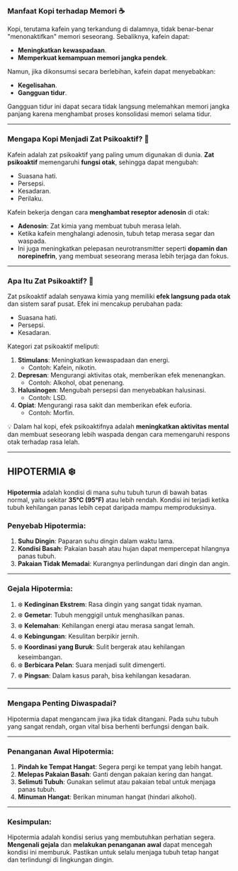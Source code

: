### Manfaat Kopi terhadap Memori ☕

Kopi, terutama kafein yang terkandung di dalamnya, tidak benar-benar "menonaktifkan" memori seseorang. Sebaliknya, kafein dapat:  
- **Meningkatkan kewaspadaan**.  
- **Memperkuat kemampuan memori jangka pendek**.

Namun, jika dikonsumsi secara berlebihan, kafein dapat menyebabkan:  
- **Kegelisahan**.  
- **Gangguan tidur**.  

Gangguan tidur ini dapat secara tidak langsung melemahkan memori jangka panjang karena menghambat proses konsolidasi memori selama tidur.

---

### Mengapa Kopi Menjadi Zat Psikoaktif? 🧠

Kafein adalah zat psikoaktif yang paling umum digunakan di dunia. **Zat psikoaktif** memengaruhi **fungsi otak**, sehingga dapat mengubah:  
- Suasana hati.  
- Persepsi.  
- Kesadaran.  
- Perilaku.

Kafein bekerja dengan cara **menghambat reseptor adenosin** di otak:  
- **Adenosin**: Zat kimia yang membuat tubuh merasa lelah.  
- Ketika kafein menghalangi adenosin, tubuh tetap merasa segar dan waspada.  
- Ini juga meningkatkan pelepasan neurotransmitter seperti **dopamin dan norepinefrin**, yang membuat seseorang merasa lebih terjaga dan fokus.

---

### Apa Itu Zat Psikoaktif? 🌟

Zat psikoaktif adalah senyawa kimia yang memiliki **efek langsung pada otak** dan sistem saraf pusat. Efek ini mencakup perubahan pada:  
- Suasana hati.  
- Persepsi.  
- Kesadaran.

Kategori zat psikoaktif meliputi:  

1. **Stimulans**: Meningkatkan kewaspadaan dan energi.  
   - Contoh: Kafein, nikotin.  
2. **Depresan**: Mengurangi aktivitas otak, memberikan efek menenangkan.  
   - Contoh: Alkohol, obat penenang.  
3. **Halusinogen**: Mengubah persepsi dan menyebabkan halusinasi.  
   - Contoh: LSD.  
4. **Opiat**: Mengurangi rasa sakit dan memberikan efek euforia.  
   - Contoh: Morfin.

💡 Dalam hal kopi, efek psikoaktifnya adalah **meningkatkan aktivitas mental** dan membuat seseorang lebih waspada dengan cara memengaruhi respons otak terhadap rasa lelah.

---

## HIPOTERMIA ❄️

**Hipotermia** adalah kondisi di mana suhu tubuh turun di bawah batas normal, yaitu sekitar **35°C (95°F)** atau lebih rendah. Kondisi ini terjadi ketika tubuh kehilangan panas lebih cepat daripada mampu memproduksinya. 

### Penyebab Hipotermia:

1. **Suhu Dingin**: Paparan suhu dingin dalam waktu lama.  
2. **Kondisi Basah**: Pakaian basah atau hujan dapat mempercepat hilangnya panas tubuh.  
3. **Pakaian Tidak Memadai**: Kurangnya perlindungan dari dingin dan angin.

---

### Gejala Hipotermia:

1. ❄️ **Kedinginan Ekstrem**: Rasa dingin yang sangat tidak nyaman.  
2. ❄️ **Gemetar**: Tubuh menggigil untuk menghasilkan panas.  
3. ❄️ **Kelemahan**: Kehilangan energi atau merasa sangat lemah.  
4. ❄️ **Kebingungan**: Kesulitan berpikir jernih.  
5. ❄️ **Koordinasi yang Buruk**: Sulit bergerak atau kehilangan keseimbangan.  
6. ❄️ **Berbicara Pelan**: Suara menjadi sulit dimengerti.  
7. ❄️ **Pingsan**: Dalam kasus parah, bisa kehilangan kesadaran.

---

### Mengapa Penting Diwaspadai?

Hipotermia dapat mengancam jiwa jika tidak ditangani. Pada suhu tubuh yang sangat rendah, organ vital bisa berhenti berfungsi dengan baik.

---

### Penanganan Awal Hipotermia:

1. **Pindah ke Tempat Hangat**: Segera pergi ke tempat yang lebih hangat.  
2. **Melepas Pakaian Basah**: Ganti dengan pakaian kering dan hangat.  
3. **Selimuti Tubuh**: Gunakan selimut atau pakaian tebal untuk menjaga panas tubuh.  
4. **Minuman Hangat**: Berikan minuman hangat (hindari alkohol).  

---

### Kesimpulan:

Hipotermia adalah kondisi serius yang membutuhkan perhatian segera. **Mengenali gejala** dan **melakukan penanganan awal** dapat mencegah kondisi ini memburuk. Pastikan untuk selalu menjaga tubuh tetap hangat dan terlindungi di lingkungan dingin.
